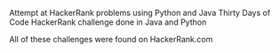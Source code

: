 Attempt at HackerRank problems using Python and Java
Thirty Days of Code HackerRank challenge done in Java and Python

All of these challenges were found on HackerRank.com
